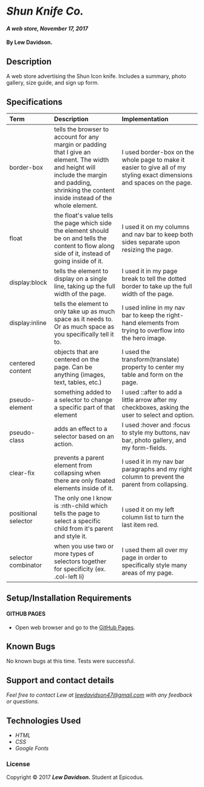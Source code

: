 # _Shun Knife Co._

#### _A web store, November 17, 2017_

#### By Lew Davidson.

## Description

A web store advertising the Shun Icon knife. Includes a summary, photo gallery, size guide, and sign up form.

## Specifications
| Term | Description | Implementation |
| :-------------     | :------------- | :------------- |
| border-box | tells the browser to account for any margin or padding that I give an element. The width and height will include the margin and padding, shrinking the content inside instead of the whole element. |I used border-box on the whole page to make it easier to give all of my styling exact dimensions and spaces on the page. |
| float | the float's value tells the page which side the element should be on and tells the content to flow along side of it, instead of going inside of it. | I used it on my columns and nav bar to keep both sides separate upon resizing the page. |
| display:block | tells the element to display on a single line, taking up the full width of the page. | I used it in my page break to tell the dotted border to take up the full width of the page. |
| display:inline | tells the element to only take up as much space as it needs to. Or as much space as you specifically tell it to. | I used inline in my nav bar to keep the right-hand elements from trying to overflow into the hero image. |
| centered content | objects that are centered on the page. Can be anything (images, text, tables, etc.) | I used the transform(translate) property to center my table and form on the page. |
| pseudo-element | something added to a selector to change a specific part of that element | I used ::after to add a little arrow after my checkboxes, asking the user to select and option. |
| pseudo-class | adds an effect to a selector based on an action. | I used :hover and :focus to style my buttons, nav bar, photo gallery, and my form-fields. |
| clear-fix | prevents a parent element from collapsing when there are only floated elements inside of it. | I used it in my nav bar paragraphs and my right column to prevent the parent from collapsing. |
| positional selector | The only one I know is :nth-child which tells the page to select a specific child from it's parent and style it. | I used it on my left column list to turn the last item red. |
| selector combinator | when you use two or more types of selectors together for specificity (ex. .col-left li) | I used them all over my page in order to specifically style many areas of my page. |

## Setup/Installation Requirements

#### GITHUB PAGES
* Open web browser and go to the [GitHub Pages][4].

[4]: https://lewdavidson.github.io/shun-knives/index.html "GitHub Pages"

## Known Bugs

No known bugs at this time.
Tests were successful.

## Support and contact details

_Feel free to contact Lew at lewdavidson47@gmail.com with any feedback or questions._

## Technologies Used

* _HTML_
* _CSS_
* _Google Fonts_

### License

Copyright &copy; 2017 **_Lew Davidson._** Student at Epicodus.
